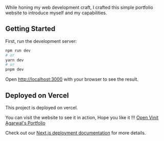 While honing my web development craft, I crafted this simple portfolio website to introduce myself and my capabilities.

## Getting Started

First, run the development server:

```bash
npm run dev
# or
yarn dev
# or
pnpm dev
```

Open [http://localhost:3000](http://localhost:3000) with your browser to see the result.

## Deployed on Vercel

This project is deployed on vercel.

You can visit the website to see it in action, Hope you like it !!!
[Open Vinit Agarwal's Portfolio](https://vinitagarwal.vercel.app)

Check out our [Next.js deployment documentation](https://nextjs.org/docs/deployment) for more details.
